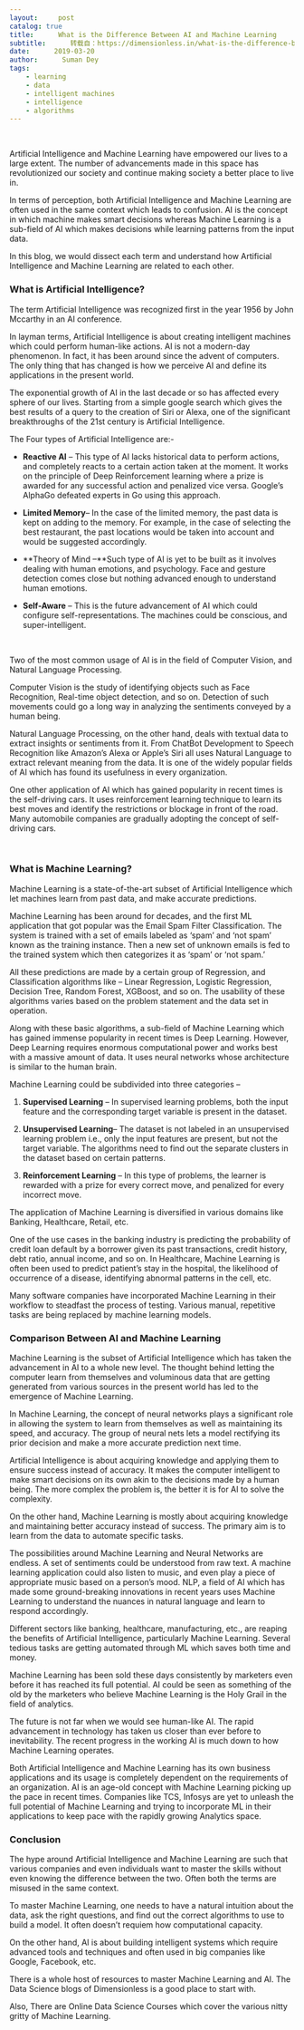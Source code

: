 ```yaml
---
layout:     post
catalog: true
title:      What is the Difference Between AI and Machine Learning
subtitle:      转载自：https://dimensionless.in/what-is-the-difference-between-ai-and-machine-learning/
date:      2019-03-20
author:      Suman Dey
tags:
    - learning
    - data
    - intelligent machines
    - intelligence
    - algorithms
---
```


 

Artificial Intelligence and Machine Learning have empowered our lives to a large extent. The number of advancements made in this space has revolutionized our society and continue making society a better place to live in.

In terms of perception, both Artificial Intelligence and Machine Learning are often used in the same context which leads to confusion. AI is the concept in which machine makes smart decisions whereas Machine Learning is a sub-field of AI which makes decisions while learning patterns from the input data.

In this blog, we would dissect each term and understand how Artificial Intelligence and Machine Learning are related to each other.

### **What is Artificial Intelligence?**

The term Artificial Intelligence was recognized first in the year 1956 by John Mccarthy in an AI conference.

In layman terms, Artificial Intelligence is about creating intelligent machines which could perform human-like actions. AI is not a modern-day phenomenon. In fact, it has been around since the advent of computers. The only thing that has changed is how we perceive AI and define its applications in the present world.

The exponential growth of AI in the last decade or so has affected every sphere of our lives. Starting from a simple google search which gives the best results of a query to the creation of Siri or Alexa, one of the significant breakthroughs of the 21st century is Artificial Intelligence.

The Four types of Artificial Intelligence are:-

- **Reactive AI** – This type of AI lacks historical data to perform actions, and completely reacts to a certain action taken at the moment. It works on the principle of Deep Reinforcement learning where a prize is awarded for any successful action and penalized vice versa. Google’s AlphaGo defeated experts in Go using this approach.


- **Limited Memory**– In the case of the limited memory, the past data is kept on adding to the memory. For example, in the case of selecting the best restaurant, the past locations would be taken into account and would be suggested accordingly.


- **Theory of Mind –**Such type of AI is yet to be built as it involves dealing with human emotions, and psychology. Face and gesture detection comes close but nothing advanced enough to understand human emotions.


- **Self-Aware** – This is the future advancement of AI which could configure self-representations. The machines could be conscious, and super-intelligent.


 

Two of the most common usage of AI is in the field of Computer Vision, and Natural Language Processing.

Computer Vision is the study of identifying objects such as Face Recognition, Real-time object detection, and so on. Detection of such movements could go a long way in analyzing the sentiments conveyed by a human being.

Natural Language Processing, on the other hand, deals with textual data to extract insights or sentiments from it. From ChatBot Development to Speech Recognition like Amazon’s Alexa or Apple’s Siri all uses Natural Language to extract relevant meaning from the data. It is one of the widely popular fields of AI which has found its usefulness in every organization.

One other application of AI which has gained popularity in recent times is the self-driving cars. It uses reinforcement learning technique to learn its best moves and identify the restrictions or blockage in front of the road. Many automobile companies are gradually adopting the concept of self-driving cars.

 

### **What is Machine Learning?**

Machine Learning is a state-of-the-art subset of Artificial Intelligence which let machines learn from past data, and make accurate predictions.

Machine Learning has been around for decades, and the first ML application that got popular was the Email Spam Filter Classification. The system is trained with a set of emails labeled as ‘spam’ and ‘not spam’ known as the training instance. Then a new set of unknown emails is fed to the trained system which then categorizes it as ‘spam’ or ‘not spam.’

All these predictions are made by a certain group of Regression, and Classification algorithms like – Linear Regression, Logistic Regression, Decision Tree, Random Forest, XGBoost, and so on. The usability of these algorithms varies based on the problem statement and the data set in operation.

Along with these basic algorithms, a sub-field of Machine Learning which has gained immense popularity in recent times is Deep Learning. However, Deep Learning requires enormous computational power and works best with a massive amount of data. It uses neural networks whose architecture is similar to the human brain.

Machine Learning could be subdivided into three categories –

1. **Supervised Learning** – In supervised learning problems, both the input feature and the corresponding target variable is present in the dataset.

1. **Unsupervised Learning**– The dataset is not labeled in an unsupervised learning problem i.e., only the input features are present, but not the target variable. The algorithms need to find out the separate clusters in the dataset based on certain patterns.

1. **Reinforcement Learning** – In this type of problems, the learner is rewarded with a prize for every correct move, and penalized for every incorrect move.


The application of Machine Learning is diversified in various domains like Banking, Healthcare, Retail, etc.

One of the use cases in the banking industry is predicting the probability of credit loan default by a borrower given its past transactions, credit history, debt ratio, annual income, and so on. In Healthcare, Machine Learning is often been used to predict patient’s stay in the hospital, the likelihood of occurrence of a disease, identifying abnormal patterns in the cell, etc.

Many software companies have incorporated Machine Learning in their workflow to steadfast the process of testing. Various manual, repetitive tasks are being replaced by machine learning models.

### **Comparison Between AI and Machine Learning**

Machine Learning is the subset of Artificial Intelligence which has taken the advancement in AI to a whole new level. The thought behind letting the computer learn from themselves and voluminous data that are getting generated from various sources in the present world has led to the emergence of Machine Learning.

In Machine Learning, the concept of neural networks plays a significant role in allowing the system to learn from themselves as well as maintaining its speed, and accuracy. The group of neural nets lets a model rectifying its prior decision and make a more accurate prediction next time.

Artificial Intelligence is about acquiring knowledge and applying them to ensure success instead of accuracy. It makes the computer intelligent to make smart decisions on its own akin to the decisions made by a human being. The more complex the problem is, the better it is for AI to solve the complexity.

On the other hand, Machine Learning is mostly about acquiring knowledge and maintaining better accuracy instead of success. The primary aim is to learn from the data to automate specific tasks.

The possibilities around Machine Learning and Neural Networks are endless. A set of sentiments could be understood from raw text. A machine learning application could also listen to music, and even play a piece of appropriate music based on a person’s mood. NLP, a field of AI which has made some ground-breaking innovations in recent years uses Machine Learning to understand the nuances in natural language and learn to respond accordingly.

Different sectors like banking, healthcare, manufacturing, etc., are reaping the benefits of Artificial Intelligence, particularly Machine Learning. Several tedious tasks are getting automated through ML which saves both time and money.

Machine Learning has been sold these days consistently by marketers even before it has reached its full potential. AI could be seen as something of the old by the marketers who believe Machine Learning is the Holy Grail in the field of analytics.

The future is not far when we would see human-like AI. The rapid advancement in technology has taken us closer than ever before to inevitability. The recent progress in the working AI is much down to how Machine Learning operates.

Both Artificial Intelligence and Machine Learning has its own business applications and its usage is completely dependent on the requirements of an organization. AI is an age-old concept with Machine Learning picking up the pace in recent times. Companies like TCS, Infosys are yet to unleash the full potential of Machine Learning and trying to incorporate ML in their applications to keep pace with the rapidly growing Analytics space.

### **Conclusion**

The hype around Artificial Intelligence and Machine Learning are such that various companies and even individuals want to master the skills without even knowing the difference between the two. Often both the terms are misused in the same context.

To master Machine Learning, one needs to have a natural intuition about the data, ask the right questions, and find out the correct algorithms to use to build a model. It often doesn’t requiem how computational capacity.

On the other hand, AI is about building intelligent systems which require advanced tools and techniques and often used in big companies like Google, Facebook, etc.

There is a whole host of resources to master Machine Learning and AI. The Data Science blogs of Dimensionless is a good place to start with.

Also, There are Online Data Science Courses which cover the various nitty gritty of Machine Learning.

